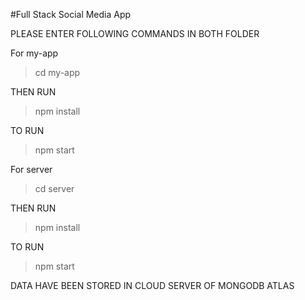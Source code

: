 #Full Stack Social Media App

PLEASE ENTER FOLLOWING COMMANDS IN BOTH FOLDER 


For my-app
>cd my-app 

THEN RUN
>npm install

TO RUN 
> npm start


For server
>cd server

THEN RUN
>npm install

TO RUN 
> npm start


DATA HAVE BEEN STORED IN CLOUD SERVER OF MONGODB ATLAS
